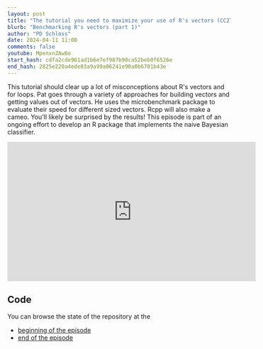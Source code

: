 ```yaml
---
layout: post
title: "The tutorial you need to maximize your use of R's vectors (CC273)"
blurb: "Benchmarking R's vectors (part 1)"
author: "PD Schloss"
date: 2024-04-11 11:00
comments: false
youtube: MpenxnZAw6o
start_hash: cdfa2cde961ad1b6e7ef987b90ca52beb0f6526e
end_hash: 2825e220a4ede03a9a99a06241e90a0b6701b43e
---
```


This tutorial should clear up a lot of misconceptions about R's vectors and for loops. Pat goes through a variety of approaches for building vectors and getting values out of vectors. He uses the microbenchmark package to evaluate their speed for different sized vectors. Rcpp will also make a cameo. You'll likely be surprised by the results! This episode is part of an ongoing effort to develop an R package that implements the naive Bayesian classifier.

<iframe style="margin: 0 auto;display:block;" width="560" height="315" src="https://www.youtube.com/embed/{{ page.youtube }}" frameborder="0" allow="accelerometer; autoplay; encrypted-media; gyroscope; picture-in-picture" allowfullscreen></iframe>

## Code

You can browse the state of the repository at the

* [beginning of the episode](https://github.com/riffomonas/phylotyper/tree/{{page.start_hash}})
* [end of the episode](https://github.com/riffomonas/phylotyper/tree/{{page.end_hash}})
